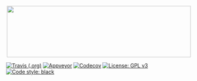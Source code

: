 <p align="center"> <img width="500" height="140" src="http://i66.tinypic.com/1606kr8.png"> </p>

[![Travis (.org)](https://img.shields.io/travis/jkuruvilla/velocitypy/master.svg)](https://travis-ci.org/jkuruvilla/velocitypy)
[![Appveyor](https://ci.appveyor.com/api/projects/status/github/jkuruvilla/velocitypy?branch=master&svg=true)](https://ci.appveyor.com/project/jkuruvilla/velocitypy)
[![Codecov](https://img.shields.io/codecov/c/github/jkuruvilla/velocitypy.svg)](https://codecov.io/gh/jkuruvilla/velocitypy)
[![License: GPL v3](https://img.shields.io/badge/License-GPL%20v3-blue.svg)](https://www.gnu.org/licenses/gpl-3.0)
[![Code style: black](https://img.shields.io/badge/code%20style-black-000000.svg)](https://github.com/ambv/black)
